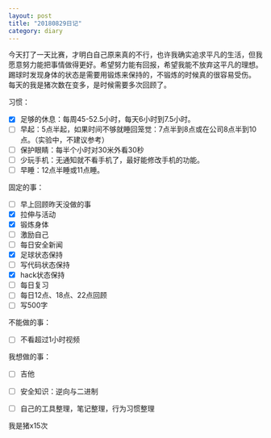 ```yaml
---
layout: post
title: "20180829日记"
category: diary
---
```


今天打了一天比赛，才明白自己原来真的不行，也许我确实追求平凡的生活，但我愿意努力能把事情做得更好。希望努力能有回报，希望我能不放弃这平凡的理想。
踢球时发现身体的状态是需要用锻炼来保持的，不锻炼的时候真的很容易受伤。
每天的我是猪次数在变多，是时候需要多次回顾了。

习惯：

- [x] 足够的休息：每周45-52.5小时，每天6小时到7.5小时。
- [ ] 早起：5点半起，如果时间不够就睡回笼觉：7点半到8点或在公司8点半到10点。（实验中，不建议参考）
- [ ] 保护眼睛：每半个小时对30米外看30秒
- [ ] 少玩手机：无通知就不看手机了，最好能修改手机的功能。
- [ ] 早睡：12点半睡或11点睡。

固定的事：
- [ ] 早上回顾昨天没做的事
- [x] 拉伸与活动
- [x] 锻炼身体
- [ ] 激励自己
- [ ] 每日安全新闻
- [x] 足球状态保持
- [ ] 写代码状态保持
- [x] hack状态保持
- [ ] 每日复习
- [ ] 每日12点、18点、22点回顾
- [ ] 写500字

不能做的事：
- [ ] 不看超过1小时视频

我想做的事：
- [ ] 吉他
- [ ] 安全知识：逆向与二进制
- [ ] 自己的工具整理，笔记整理，行为习惯整理


我是猪x15次